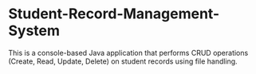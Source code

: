 # Student-Record-Management-System
This is a console-based Java application that performs CRUD operations (Create, Read, Update, Delete) on student records using file handling.
